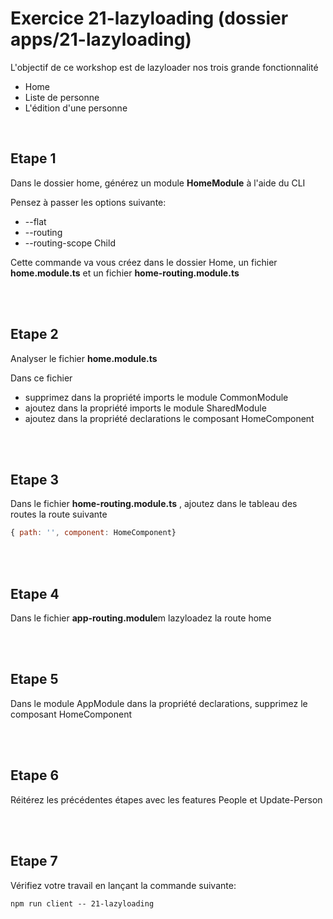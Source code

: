 # Exercice 21-lazyloading (dossier apps/21-lazyloading)

L'objectif de ce workshop est de lazyloader nos trois grande fonctionnalité

- Home
- Liste de personne
- L'édition d'une personne

<br>

## Etape 1

Dans le dossier home, générez un module **HomeModule** à l'aide du CLI

Pensez à passer les options suivante:

- --flat
- --routing
- --routing-scope Child

Cette commande va vous créez dans le dossier Home, un fichier **home.module.ts** et un fichier **home-routing.module.ts**

<br><br>

## Etape 2

Analyser le fichier **home.module.ts**

Dans ce fichier

- supprimez dans la propriété imports le module CommonModule
- ajoutez dans la propriété imports le module SharedModule
- ajoutez dans la propriété declarations le composant HomeComponent

<br><br>

## Etape 3

Dans le fichier **home-routing.module.ts** , ajoutez dans le tableau des routes la route suivante

```javascript
{ path: '', component: HomeComponent}
```

<br><br>

## Etape 4

Dans le fichier **app-routing.module**m lazyloadez la route home

<br><br>

## Etape 5

Dans le module AppModule dans la propriété declarations, supprimez le composant HomeComponent

<br><br>

## Etape 6

Réitérez les précédentes étapes avec les features People et Update-Person

<br><br>

## Etape 7

Vérifiez votre travail en lançant la commande suivante:

```shell
npm run client -- 21-lazyloading
```
